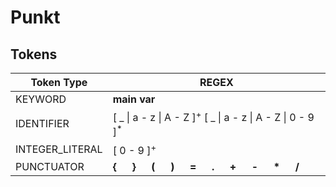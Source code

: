 # Punkt

## Tokens

|Token Type|REGEX|
|----------|-----|
|KEYWORD|**main** **var**|
|IDENTIFIER|[ _ \| a - z \| A - Z ]<sup>+</sup> [ _ \| a - z \| A - Z \| 0 - 9 ]<sup>*</sup>|
|INTEGER_LITERAL | [ 0 - 9 ]<sup>+</sup>|
PUNCTUATOR | **{** &emsp; **}** &emsp; **(** &emsp; **)** &emsp; **=** &emsp; **.** &emsp; **+** &emsp; **-** &emsp; **\*** &emsp; **/** |
